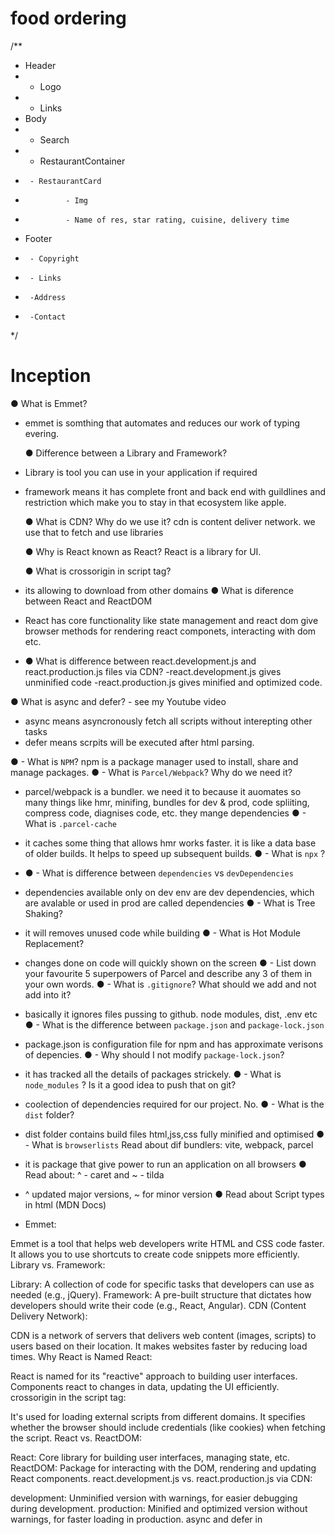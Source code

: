 # food ordering
/**
 * Header
 *  - Logo
 *  - Links
 * Body
 *  - Search
 *  - RestaurantContainer
 *      - RestaurantCard
 *              - Img
 *              - Name of res, star rating, cuisine, delivery time
 *  Footer
 *      - Copyright
 *      - Links
 *      -Address
 *      -Contact
 */

# Inception

● What is Emmet?

-   emmet is somthing that automates and reduces our work of typing evering.

    ● Difference between a Library and Framework?

-   Library is tool you can use in your application if required
-   framework means it has complete front and back end with guildlines and restriction which make you to stay in that ecosystem like apple.

    ● What is CDN? Why do we use it?
    cdn is content deliver network. we use that to fetch and use libraries

    ● Why is React known as React?
    React is a library for UI.

    ● What is crossorigin in script tag?

-   its allowing to download from other domains
    ● What is diference between React and ReactDOM
-   React has core functionality like state management and react dom give browser methods for rendering react componets, interacting with dom etc.
-   ● What is difference between react.development.js and react.production.js files via CDN?
    -react.development.js gives unminified code
    -react.production.js gives minified and optimized code.

● What is async and defer? - see my Youtube video

-   async means asyncronously fetch all scripts without interepting other tasks
-   defer means scrpits will be executed after html parsing.

● - What is `NPM`?
npm is a package manager used to install, share and manage packages.
● - What is `Parcel/Webpack`? Why do we need it?

-   parcel/webpack is a bundler. we need it to because it auomates so many things like hmr, minifing, bundles for dev & prod, code spliiting, compress code, diagnises code, etc. they mange dependencies
    ● - What is `.parcel-cache`
-   it caches some thing that allows hmr works faster. it is like a data base of older builds. It helps to speed up subsequent builds.
    ● - What is `npx` ?
-   ● - What is difference between `dependencies` vs `devDependencies`
-   dependencies available only on dev env are dev dependencies, which are avalable or used in prod are called dependencies
    ● - What is Tree Shaking?
-   it will removes unused code while building
    ● - What is Hot Module Replacement?
-   changes done on code will quickly shown on the screen
    ● - List down your favourite 5 superpowers of Parcel and describe any 3 of them in your
    own words.
    ● - What is `.gitignore`? What should we add and not add into it?
-   basically it ignores files pussing to github. node modules, dist, .env etc
    ● - What is the difference between `package.json` and `package-lock.json`
-   package.json is configuration file for npm and has approximate verisons of depencies.
    ● - Why should I not modify `package-lock.json`?
-   it has tracked all the details of packages strickely.
    ● - What is `node_modules` ? Is it a good idea to push that on git?
-   coolection of dependencies required for our project. No.
    ● - What is the `dist` folder?
-   dist folder contains build files html,jss,css fully minified and optimised
    ● - What is `browserlists`
    Read about dif bundlers: vite, webpack, parcel
-   it is package that give power to run an application on all browsers
    ● Read about: ^ - caret and ~ - tilda
-   ^ updated major versions, ~ for minor version
    ● Read about Script types in html (MDN Docs)

-   Emmet:

Emmet is a tool that helps web developers write HTML and CSS code faster. It allows you to use shortcuts to create code snippets more efficiently.
Library vs. Framework:

Library: A collection of code for specific tasks that developers can use as needed (e.g., jQuery).
Framework: A pre-built structure that dictates how developers should write their code (e.g., React, Angular).
CDN (Content Delivery Network):

CDN is a network of servers that delivers web content (images, scripts) to users based on their location. It makes websites faster by reducing load times.
Why React is Named React:

React is named for its "reactive" approach to building user interfaces. Components react to changes in data, updating the UI efficiently.
crossorigin in the script tag:

It's used for loading external scripts from different domains. It specifies whether the browser should include credentials (like cookies) when fetching the script.
React vs. ReactDOM:

React: Core library for building user interfaces, managing state, etc.
ReactDOM: Package for interacting with the DOM, rendering and updating React components.
react.development.js vs. react.production.js via CDN:

development: Unminified version with warnings, for easier debugging during development.
production: Minified and optimized version without warnings, for faster loading in production.
async and defer in <script> tag:

async: Downloads script asynchronously and executes it as soon as it's downloaded.
defer: Downloads script asynchronously but waits to execute until the HTML document is fully parsed.

Certainly! Let's go through each question:

What is NPM?

NPM stands for Node Package Manager. It is a package manager for JavaScript and Node.js, used to install, share, and manage packages or libraries of code.
What is Parcel/Webpack? Why do we need it?

Parcel and Webpack are bundlers, tools that take your source code, including styles, scripts, and assets, and package them together for the browser. They help manage dependencies, optimize code, and enable features like code splitting.
What is .parcel-cache?

The .parcel-cache directory is created by Parcel and stores cached data to speed up subsequent builds. It can be safely deleted to clear the cache.
What is npx?

npx is a tool that comes with NPM and is used to execute packages from the NPM registry. It is particularly useful for running binaries of packages without installing them globally.
Difference between dependencies vs devDependencies:

dependencies: Packages required for the application to run in production.
devDependencies: Packages used for development and testing, not necessary for the production build.
What is Tree Shaking?

Tree Shaking: It's a technique used by bundlers to eliminate dead code (unused exports) from the final bundle, reducing its size.
What is Hot Module Replacement?

Hot Module Replacement (HMR): It's a feature that allows the replacement of modules in an application without a full page refresh. It speeds up development by preserving the application state.
List down your favorite 5 superpowers of Parcel and describe any 3 of them in your own words:

Parcel's superpowers include zero-config setup, automatic dependency resolution, blazing fast speed, hot module replacement, and support for various file types.
What is .gitignore? What should we add and not add into it?

.gitignore is a file that specifies intentionally untracked files to be ignored by Git. It should include files like logs, build artifacts, and sensitive information. It should not include essential configuration files or files required for the project.
Difference between package.json and package-lock.json:

package.json: Describes the project and its dependencies. It includes metadata and high-level information about the project.
package-lock.json: Locks down the version of each package's dependencies, ensuring consistent installations across different environments.
Why should I not modify package-lock.json?

package-lock.json is automatically generated and managed by NPM. Modifying it directly is not recommended, as it could lead to dependency conflicts and inconsistencies.
What is node_modules? Is it a good idea to push that on git?

node_modules is a directory where NPM installs project dependencies. It's generally not a good idea to push it to Git, as it can be large and is easily regenerated using npm install based on the package.json and package-lock.json.
What is the dist folder?

The dist folder (short for distribution) contains the distribution-ready files, often the minified and optimized version of the source code. It is what is deployed to a production environment.
What is browserslist?

browserslist is a configuration file used by tools like Autoprefixer and Babel to determine which browser versions to support when transpiling and prefixing CSS and JavaScript code.
Read about different bundlers: Vite, Webpack, Parcel.

These are popular JavaScript bundlers that help manage and optimize web application code. They have different features and configurations suited to different use cases.
Read about ^ (caret) and ~ (tilde).

These are versioning prefixes used in package.json. ^ allows updates for compatible versions, while ~ allows only patch updates.
Read about Script types in HTML.

Script types in HTML include text/javascript (default), module (for ECMAScript modules), and type="text/babel" (for Babel-processed scripts). They define how the browser should interpret the script content.

# 3.Laying the foundation

● What is JSX?

-   JSX is html like syntax which will converted in to react element before rendering.
    ● Superpowers of JSX
-   readability, can use javascript inside jsx,
    ● Role of type attribute in script tag? What options can I use there?
-   it tells the media type in script tag. text/javascript , text/jsx , module , import map, etc.,
    ● {TitleComponent} vs {<TitleComponent/>} vs {<TitleComponent></TitleComponent>} in JSX
-   all are same

# Config driven UI -
